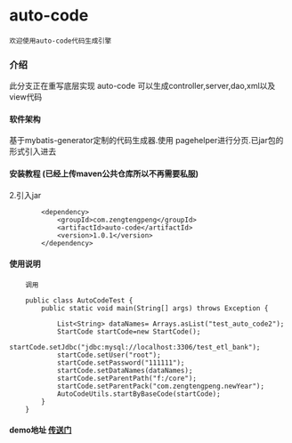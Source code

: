 # auto-code
    欢迎使用auto-code代码生成引擎
### 介绍
此分支正在重写底层实现
auto-code 可以生成controller,server,dao,xml以及view代码

#### 软件架构

基于mybatis-generator定制的代码生成器.使用 pagehelper进行分页.已jar包的形式引入进去


#### 安装教程 (已经上传maven公共仓库所以不再需要私服)

2.引入jar
```
        <dependency>
            <groupId>com.zengtengpeng</groupId>
            <artifactId>auto-code</artifactId>
            <version>1.0.1</version>
        </dependency>
```


#### 使用说明


```
    调用
    
    public class AutoCodeTest {
    	public static void main(String[] args) throws Exception {
    
    		List<String> dataNames= Arrays.asList("test_auto_code2");
    		StartCode startCode=new StartCode();
    		startCode.setJdbc("jdbc:mysql://localhost:3306/test_etl_bank");
    		startCode.setUser("root");
    		startCode.setPassword("111111");
    		startCode.setDataNames(dataNames);
    		startCode.setParentPath("f:/core");
    		startCode.setParentPack("com.zengtengpeng.newYear");
    		AutoCodeUtils.startByBaseCode(startCode);
    	}
    }
```

#### demo地址 [传送门](https://gitee.com/ztp/auto-code-demo)

